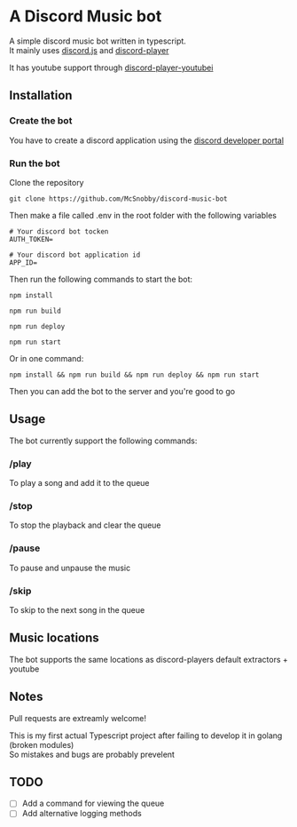 # A Discord Music bot

A simple discord music bot written in typescript.<br>
It mainly uses [discord.js](https://github.com/discordjs/discord.js) and [discord-player](https://github.com/Androz2091/discord-player)

It has youtube support through [discord-player-youtubei](https://github.com/retrouser955/discord-player-youtubei)

## Installation

### Create the bot

You have to create a discord application using the [discord developer portal](https://discord.com/developers/docs/intro)

### Run the bot

Clone the repository

```Shell
git clone https://github.com/McSnobby/discord-music-bot
```
Then make a file called .env in the root folder with the following variables

```Shell
# Your discord bot tocken
AUTH_TOKEN=

# Your discord bot application id
APP_ID=

```

Then run the following commands to start the bot:

```Shell
npm install
```
```Shell
npm run build
```
```Shell
npm run deploy
```
```Shell
npm run start
```
Or in one command:

```Shell
npm install && npm run build && npm run deploy && npm run start
```

Then you  can add the bot to the server and you're good to go

## Usage

The bot currently support the following commands:

### /play
To play a song and add it to the queue

### /stop

To stop the playback and clear the queue

### /pause

To pause and unpause the music

### /skip

To skip to the next song in the queue

## Music locations

The bot supports the same locations as discord-players default extractors + youtube

## Notes

Pull requests are extreamly welcome!

This is my first actual Typescript project after failing to develop it in golang (broken modules)<br>
So mistakes and bugs are probably prevelent

## TODO
- [ ] Add a command for viewing the queue
- [ ] Add alternative logging methods
